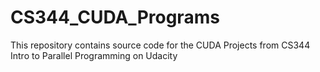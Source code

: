 # CS344_CUDA_Programs
This repository contains source code for the CUDA Projects from CS344 Intro to Parallel Programming on Udacity  
